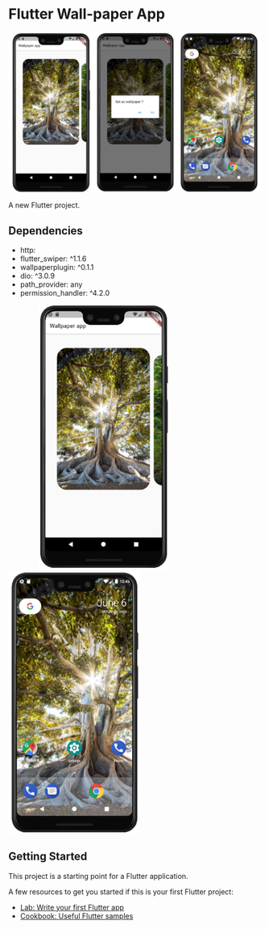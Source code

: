 # Flutter Wall-paper App 

<p>
  <img src="https://github.com/gaurangkeluskar22/Flutter-Wallpaper-App/blob/master/images/thumb.png"/>
  </p>

A new Flutter project.

## Dependencies
- http:
- flutter_swiper: ^1.1.6
- wallpaperplugin: ^0.1.1
- dio: ^3.0.9
- path_provider: any
- permission_handler: ^4.2.0
  
<p>
   &nbsp&nbsp&nbsp&nbsp
   &nbsp&nbsp&nbsp&nbsp
   &nbsp&nbsp&nbsp&nbsp
  <img src="https://github.com/gaurangkeluskar22/Flutter-Wallpaper-App/blob/master/images/first%20of%20wallpaper%20app.PNG" width="260" />
  &nbsp&nbsp&nbsp&nbsp
   &nbsp&nbsp&nbsp&nbsp
   &nbsp&nbsp&nbsp&nbsp
   &nbsp&nbsp&nbsp&nbsp
   &nbsp&nbsp&nbsp&nbsp
  <img src="https://github.com/gaurangkeluskar22/Flutter-Wallpaper-App/blob/master/images/third%20of%20wallpaper%20app.PNG" width="260" />
  </p>


## Getting Started

This project is a starting point for a Flutter application.

A few resources to get you started if this is your first Flutter project:

- [Lab: Write your first Flutter app](https://flutter.dev/docs/get-started/codelab)
- [Cookbook: Useful Flutter samples](https://flutter.dev/docs/cookbook)


